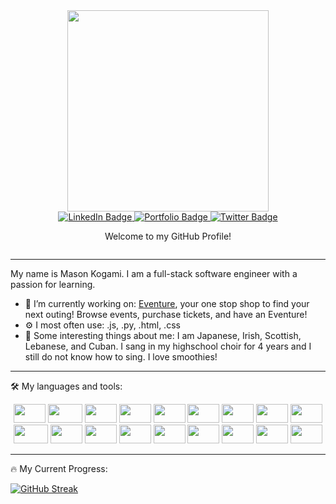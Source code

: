 <base target="_blank">

<div id="header" align="center">
  <img src="https://camo.githubusercontent.com/5ddf73ad3a205111cf8c686f687fc216c2946a75005718c8da5b837ad9de78c9/68747470733a2f2f7468756d62732e6766796361742e636f6d2f4576696c4e657874446576696c666973682d736d616c6c2e676966" width="322"/>
</div>

<div id="badges" align='center'>
  <a href="https://www.linkedin.com/in/masonkogami/" target="_blank">
    <img src="https://img.shields.io/badge/LinkedIn-blue?style=for-the-badge&logo=linkedin&logoColor=white" alt="LinkedIn Badge"/>
  </a>
  <a href="https://masonkogami.github.io/" target="_blank">
    <img src="https://img.shields.io/badge/-Portfolio-red?style=for-the-badge" alt="Portfolio Badge"/>
  </a>
  <a href="https://twitter.com/masonkogami" target="_blank">
    <img src="https://img.shields.io/badge/Twitter-blue?style=for-the-badge&logo=twitter&logoColor=white" alt="Twitter Badge"/>
  </a>
</div>

<div id='paragraph' align='center'>
  <p>Welcome to my GitHub Profile!</p>
</div>

<div align='center'>
  <img src="https://komarev.com/ghpvc/?username=MasonKogami&style=flat-square&color=blue" alt=""/>
</div>

---

<div>
  <p>My name is Mason Kogami. I am a full-stack software engineer with a passion for learning.</p> 
</div>

- 🔭 I’m currently working on: <a href="https://the-eventure-app.onrender.com/" target="_blank">Eventure</a>, your one stop shop to find your next outing! Browse events, purchase tickets, and have an Eventure!
- ⚙️ I most often use: .js, .py, .html, .css
- 🤔 Some interesting things about me: I am Japanese, Irish, Scottish, Lebanese, and Cuban. I sang in my highschool choir for 4 years and I still do not know how to sing. I love smoothies!

--- 

:hammer_and_wrench: My languages and tools:
<div align='center'>
  <img src="https://cdn.jsdelivr.net/gh/devicons/devicon/icons/javascript/javascript-original.svg" height='30' width='51'/>
  <img src="https://cdn.jsdelivr.net/gh/devicons/devicon/icons/typescript/typescript-original.svg" height='30' width='55'/>
  <img src="https://cdn.jsdelivr.net/gh/devicons/devicon/icons/python/python-original.svg" height='30' width='51'/>
  <img src="https://cdn.jsdelivr.net/gh/devicons/devicon/icons/react/react-original.svg" height='30' width='51'/>
  <img src="https://cdn.jsdelivr.net/gh/devicons/devicon/icons/redux/redux-original.svg" height='30' width='51'/>
  <img src="https://cdn.jsdelivr.net/gh/devicons/devicon/icons/postgresql/postgresql-original.svg" height='30' width='51'/>
  <img src="https://cdn.jsdelivr.net/gh/devicons/devicon/icons/sequelize/sequelize-original.svg" height='30' width='51'/>
  <img src="https://cdn.jsdelivr.net/gh/devicons/devicon/icons/html5/html5-original.svg" height='30' width='51'/>
  <img src="https://cdn.jsdelivr.net/gh/devicons/devicon/icons/css3/css3-original.svg" height='30' width='51'/>
  <img src="https://cdn.jsdelivr.net/gh/devicons/devicon/icons/docker/docker-original.svg" height='30' width='55'/>
  <img src="https://cdn.jsdelivr.net/gh/devicons/devicon/icons/amazonwebservices/amazonwebservices-original.svg" height='30' width='51'/>
  <img src="https://cdn.jsdelivr.net/gh/devicons/devicon/icons/nodejs/nodejs-original.svg" height='30' width='51'/>
  <img src="https://cdn.jsdelivr.net/gh/devicons/devicon/icons/npm/npm-original-wordmark.svg" height='30' width='51'/>
  <img src="https://cdn.jsdelivr.net/gh/devicons/devicon/icons/heroku/heroku-original.svg" height='30' width='51'/>
  <img src="https://cdn.jsdelivr.net/gh/devicons/devicon/icons/linux/linux-original.svg" height='30' width='51'/>
  <img src="https://cdn.jsdelivr.net/gh/devicons/devicon/icons/storybook/storybook-original.svg" height='30' width='51'/>
  <img src="https://cdn.jsdelivr.net/gh/devicons/devicon/icons/ubuntu/ubuntu-plain.svg" height='30' width='51'/>
  <img src="https://cdn.jsdelivr.net/gh/devicons/devicon/icons/vscode/vscode-original.svg" height='30' width='51'/>
</div>

---

:fire: My Current Progress:

[![GitHub Streak](http://github-readme-streak-stats.herokuapp.com?user=MasonKogami&theme=dark&background=000000)](https://git.io/streak-stats)
<!--
**MasonKogami/MasonKogami** is a ✨ _special_ ✨ repository because its `README.md` (this file) appears on your GitHub profile.
My name is Mason Kogami. I am a junior full-stack software engineer 
Here are some ideas to get you started:

- 🔭 I’m currently working on ...
- 🌱 I’m currently learning ...
- 👯 I’m looking to collaborate on ...
- 🤔 I’m looking for help with ...
- 💬 Ask me about ...
- 📫 How to reach me: ...
- 😄 Pronouns: ...
- ⚡ Fun fact: ...
-->
